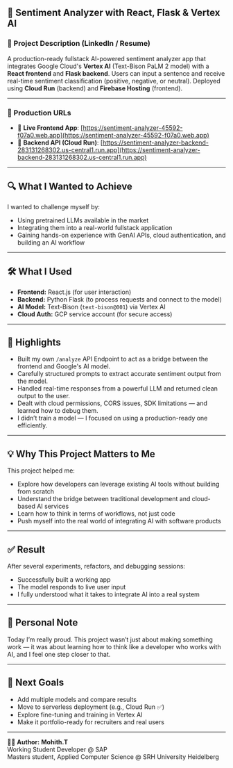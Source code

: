## 📘 Sentiment Analyzer with React, Flask & Vertex AI

### 🎯 Project Description (LinkedIn / Resume)
A production-ready fullstack AI-powered sentiment analyzer app that integrates Google Cloud's **Vertex AI** (Text-Bison PaLM 2 model) with a **React frontend** and **Flask backend**. Users can input a sentence and receive real-time sentiment classification (positive, negative, or neutral). Deployed using **Cloud Run** (backend) and **Firebase Hosting** (frontend).

---

### 🚀 Production URLs
- 🔗 **Live Frontend App**: [https://sentiment-analyzer-45592-f07a0.web.app](https://sentiment-analyzer-45592-f07a0.web.app)
- 🔧 **Backend API (Cloud Run)**: [https://sentiment-analyzer-backend-283131268302.us-central1.run.app](https://sentiment-analyzer-backend-283131268302.us-central1.run.app)

---

## 🔍 What I Wanted to Achieve
I wanted to challenge myself by:
- Using pretrained LLMs available in the market
- Integrating them into a real-world fullstack application
- Gaining hands-on experience with GenAI APIs, cloud authentication, and building an AI workflow

---

## 🛠️ What I Used
- **Frontend:** React.js (for user interaction)
- **Backend:** Python Flask (to process requests and connect to the model)
- **AI Model:** Text-Bison (`text-bison@001`) via Vertex AI
- **Cloud Auth:** GCP service account (for secure access)

---

## 🌟 Highlights
- Built my own `/analyze` API Endpoint to act as a bridge between the frontend and Google's AI model.
- Carefully structured prompts to extract accurate sentiment output from the model.
- Handled real-time responses from a powerful LLM and returned clean output to the user.
- Dealt with cloud permissions, CORS issues, SDK limitations — and learned how to debug them.
- I didn’t train a model — I focused on using a production-ready one efficiently.

---

## 💡 Why This Project Matters to Me
This project helped me:
- Explore how developers can leverage existing AI tools without building from scratch
- Understand the bridge between traditional development and cloud-based AI services
- Learn how to think in terms of workflows, not just code
- Push myself into the real world of integrating AI with software products

---

## ✅ Result
After several experiments, refactors, and debugging sessions:
- Successfully built a working app
- The model responds to live user input
- I fully understood what it takes to integrate AI into a real system

---

## 💬 Personal Note
Today I’m really proud.
This project wasn’t just about making something work — it was about learning how to think like a developer who works with AI, and I feel one step closer to that.

---

## 🔭 Next Goals
- Add multiple models and compare results
- Move to serverless deployment (e.g., Cloud Run ✅)
- Explore fine-tuning and training in Vertex AI
- Make it portfolio-ready for recruiters and real users

---

👨‍💻 **Author:**
**Mohith.T**  
Working Student Developer @ SAP  
Masters student, Applied Computer Science @ SRH University Heidelberg
